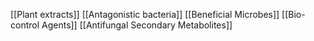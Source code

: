 [[Plant extracts]]
[[Antagonistic bacteria]]
[[Beneficial Microbes]]
[[Bio-control Agents]]
[[Antifungal Secondary Metabolites]]
